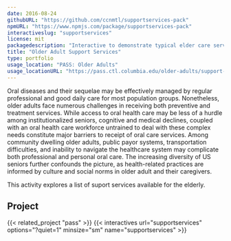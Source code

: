 ```yaml
---
date: 2016-08-24
githubURL: "https://github.com/ccnmtl/supportservices-pack"
npmURL: "https://www.npmjs.com/package/supportservices-pack"
interactiveslug: "supportservices"
license: mit
packagedescription: "Interactive to demonstrate typical elder care services."
title: "Older Adult Support Services"
type: portfolio
usage_location: "PASS: Older Adults"
usage_locationURL: "https://pass.ctl.columbia.edu/older-adults/support-services/"
---
```


Oral diseases and their sequelae may be effectively managed by regular professional and good daily care for most population groups. Nonetheless, older adults face numerous challenges in receiving both preventive and treatment services. While access to oral health care may be less of a hurdle among institutionalized seniors, cognitive and medical declines, coupled with an oral health care workforce untrained to deal with these complex needs constitute major barriers to receipt of oral care services. Among community dwelling older adults, public payor systems, transportation difficulties, and inability to navigate the healthcare system may complicate both professional and personal oral care. The increasing diversity of US seniors further confounds the picture, as health-related practices are informed by culture and social norms in older adult and their caregivers.

This activity explores a list of suport services available for the elderly.

## Project

{{< related_project "pass" >}}
{{< interactives url="supportservices" options="?quiet=1" minsize="sm" name="supportservices" >}}
